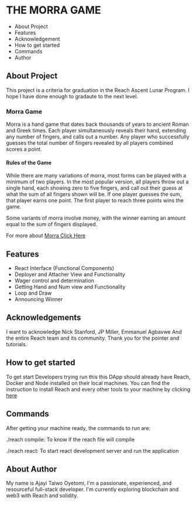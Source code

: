 # THE MORRA GAME
- About Project
- Features
- Acknowledgement
- How to get started
- Commands
- Author 

## About Project
This project is a criteria for graduation in the Reach Ascent Lunar Program. I hope I have done enough to gradaute to the next level. 

### Morra Game 
Morra is a hand game that dates back thousands of years to ancient Roman and Greek times. Each player simultaneously reveals their hand, extending any number of fingers, and calls out a number. Any player who successfully guesses the total number of fingers revealed by all players combined scores a point.

#### Rules of the Game
While there are many variations of morra, most forms can be played with a minimum of two players. In the most popular version, all players throw out a single hand, each showing zero to five fingers, and call out their guess at what the sum of all fingers shown will be. If one player guesses the sum, that player earns one point. The first player to reach three points wins the game.

Some variants of morra involve money, with the winner earning an amount equal to the sum of fingers displayed.

For more about [Morra Click Here](https://en.wikipedia.org/wiki/Morra_(game))

## Features
- React Interface (Functional Components)
- Deployer and Attacher View and Functionality
- Wager control and determination
- Getting Hand and Num view and Functionality 
- Loop and Draw 
- Announcing Winner

## Acknowledgements
I want to acknowledge Nick Stanford, JP Miller, Emmanuel Agbavwe And the entire Reach team and its community. Thank you for the pointer and tutorials.

## How to get started
To get start Developers trying run this this DApp should already have Reach, Docker and Node installed on their local machines.
You can find the instruction to install Reach and every other tools to your machine by clicking [here](https://docs.reach.sh/quickstart/#p_44)

## Commands
After getting your machine ready, the commands to run are:

./reach compile: To know if the reach file will compile

./reach react: To start react development server and run the application

## About Author
My name is Ajayi Taiwo Oyetomi, I'm a passionate, experienced, and resourceful full-stack developer. I'm currently exploring blockchain and web3 with Reach and solidity.

